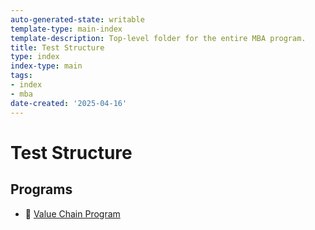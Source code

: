 ```yaml
---
auto-generated-state: writable
template-type: main-index
template-description: Top-level folder for the entire MBA program.
title: Test Structure
type: index
index-type: main
tags:
- index
- mba
date-created: '2025-04-16'
---
```


# Test Structure

## Programs

- 📁 [Value Chain Program](Value%20Chain%20Program/Value-Chain-Program-Index.md)
